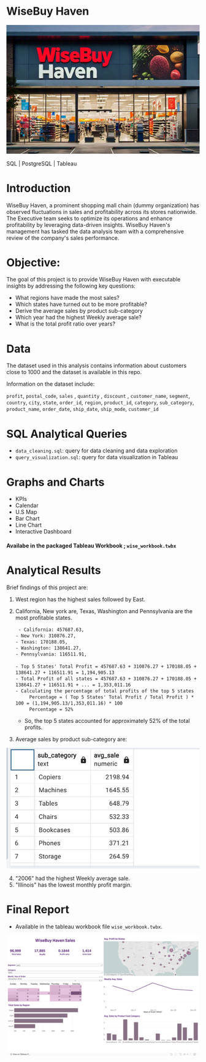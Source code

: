 # WiseBuy Haven

![Alt text](images/wise_img.jpg)


SQL | PostgreSQL | Tableau

# Introduction

WiseBuy Haven, a prominent shopping mall chain (dummy organization) has observed fluctuations in sales and profitability across its stores nationwide. The Executive team seeks to optimize its operations and enhance profitability by leveraging data-driven insights.  WiseBuy Haven's management has tasked the data analysis team with a comprehensive review of the company's sales performance.

# Objective:

The goal of this project is to provide WiseBuy Haven with executable insights by addressing the following key questions:

- What regions have made the most sales?
- Which states have turned out to be more profitable?
- Derive the average sales by product sub-category
- Which year had the highest Weekly average sale?
- What is the total profit ratio over years?



# Data

The dataset used in this analysis contains information about customers close to 1000 and the dataset is available in this repo.

Information on the dataset include:

 `profit`, `postal_code`, `sales` , `quantity` , `discount` , `customer_name`, `segment`,
 `country`, `city`, `state`, `order_id`, `region`, `product_id`, `category`, `sub_category`,
 `product_name`, `order_date`, `ship_date`, `ship_mode`, `customer_id`



# SQL Analytical Queries


- `data_cleaning.sql`: query for data cleaning and data exploration
- `query_visualization.sql`: query for data visualization in Tableau


# Graphs and Charts

- KPIs
- Calendar
- U.S Map
- Bar Chart
- Line Chart
- Interactive Dashboard

#### Availabe in the packaged Tableau Workbook ; `wise_workbook.twbx`


# Analytical Results

Brief findings of this project are:
1. West region has the highest sales followed by East.
2. California, New york are, Texas, Washington and Pennsylvania are the most profitable states.

        - California: 457687.63,
       - New York: 310876.27,
       - Texas: 170188.05,
       - Washington: 138641.27,
       - Pennsylvania: 116511.91,

       - Top 5 States' Total Profit = 457687.63 + 310876.27 + 170188.05 + 138641.27 + 116511.91 = 1,194,905.13
       - Total Profit of all states = 457687.63 + 310876.27 + 170188.05 + 138641.27 + 116511.91 + ... = 1,353,011.16
       - Calculating the percentage of total profits of the top 5 states
            Percentage = ( Top 5 States' Total Profit / Total Profit ) * 100 = (1,194,905.13/1,353,011.16) * 100 
            Percentage = 52%
    - So, the top 5 states accounted for approximately 52% of the total profits.
   
4. Average sales by product sub-category are:


![Alt text](images/snap.png)


4. "2006" had the highest Weekly average sale.
5. "Illinois" has the lowest monthly profit margin.


# Final Report

- Available in the tableau workbook file `wise_workbook.twbx`.

![Alt text](images/snap2.png)
